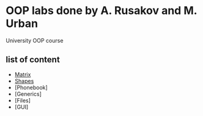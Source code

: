 # OOP labs done by A. Rusakov and M. Urban
 University OOP course
 
## list of content
- [Matrix](https://github.com/Bumblbeer/OOP/tree/main/lab1)
- [Shapes](https://github.com/Bumblbeer/OOP/tree/main/lab2/etu.oop.UrbanRusakov.lab2/src)
- [Phonebook]
- [Generics]
- [Files]
- [GUI]
